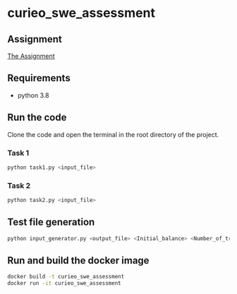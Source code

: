 # curieo_swe_assessment
## Assignment
[The Assignment](curieo_swe_assessment.pdf)
## Requirements
- python 3.8

## Run the code
Clone the code and open the terminal in the root directory of the project. 

### Task 1
```bash
python task1.py <input_file>
```
### Task 2
```bash
python task2.py <input_file>
```

## Test file generation
```bash
python input_generator.py <output_file> <Initial_balance> <Number_of_transactions> <Number_of_queries> <1/2(to indicate which task formats)>
```

## Run and build the docker image
```bash
docker build -t curieo_swe_assessment
docker run -it curieo_swe_assessment
```
